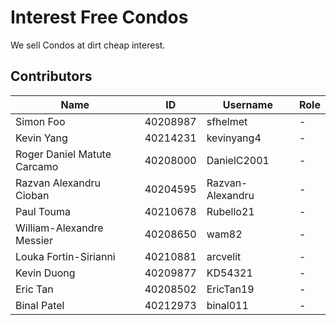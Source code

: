# Interest Free Condos

We sell Condos at dirt cheap interest.

## Contributors

|               Name           |     ID    | Username         | Role |
| ---------------------------- | --------- | ---------------- | ---- |
| Simon Foo                    | 40208987  | sfhelmet         | - |
| Kevin Yang                   | 40214231  | kevinyang4       | - |
| Roger Daniel Matute Carcamo  | 40208000  | DanielC2001      | - |
| Razvan Alexandru Cioban      | 40204595  | Razvan-Alexandru | - |
| Paul Touma                   | 40210678  | Rubello21        | - |
| William-Alexandre Messier    | 40208650  | wam82            | - |
| Louka Fortin-Sirianni        | 40210881  | arcvelit         | - |
| Kevin Duong                  | 40209877  | KD54321          | - |
| Eric Tan                     | 40208502  | EricTan19        | - |
| Binal Patel                  | 40212973  | binal011         | - |
